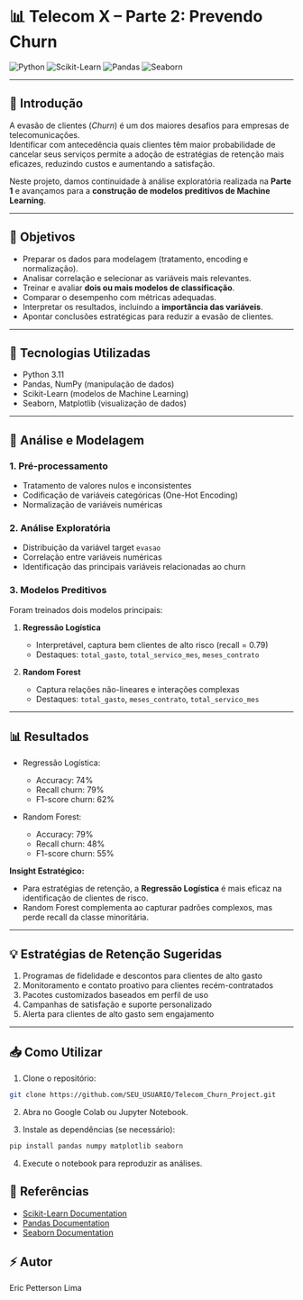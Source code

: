 # 📊 Telecom X – Parte 2: Prevendo Churn  

![Python](https://img.shields.io/badge/python-3.11-blue?logo=python)
![Scikit-Learn](https://img.shields.io/badge/scikit--learn-1.3.1-orange?logo=scikit-learn)
![Pandas](https://img.shields.io/badge/pandas-2.1.1-lightgrey?logo=pandas)
![Seaborn](https://img.shields.io/badge/seaborn-0.12.2-red?logo=seaborn)

---

## 📖 Introdução  
A evasão de clientes (*Churn*) é um dos maiores desafios para empresas de telecomunicações.  
Identificar com antecedência quais clientes têm maior probabilidade de cancelar seus serviços permite a adoção de estratégias de retenção mais eficazes, reduzindo custos e aumentando a satisfação.  

Neste projeto, damos continuidade à análise exploratória realizada na **Parte 1** e avançamos para a **construção de modelos preditivos de Machine Learning**.  

---

## 🎯 Objetivos  
- Preparar os dados para modelagem (tratamento, encoding e normalização).  
- Analisar correlação e selecionar as variáveis mais relevantes.  
- Treinar e avaliar **dois ou mais modelos de classificação**.  
- Comparar o desempenho com métricas adequadas.  
- Interpretar os resultados, incluindo a **importância das variáveis**.  
- Apontar conclusões estratégicas para reduzir a evasão de clientes.  

---

## 🧰 Tecnologias Utilizadas

- Python 3.11  
- Pandas, NumPy (manipulação de dados)  
- Scikit-Learn (modelos de Machine Learning)  
- Seaborn, Matplotlib (visualização de dados)  

---

## 🔬 Análise e Modelagem

### 1. Pré-processamento

- Tratamento de valores nulos e inconsistentes  
- Codificação de variáveis categóricas (One-Hot Encoding)  
- Normalização de variáveis numéricas  

### 2. Análise Exploratória

- Distribuição da variável target `evasao`  
- Correlação entre variáveis numéricas  
- Identificação das principais variáveis relacionadas ao churn  

### 3. Modelos Preditivos

Foram treinados dois modelos principais:

1. **Regressão Logística**  
   - Interpretável, captura bem clientes de alto risco (recall = 0.79)  
   - Destaques: `total_gasto`, `total_servico_mes`, `meses_contrato`

2. **Random Forest**  
   - Captura relações não-lineares e interações complexas  
   - Destaques: `total_gasto`, `meses_contrato`, `total_servico_mes`  

---

## 📊 Resultados

- Regressão Logística:  
  - Accuracy: 74%  
  - Recall churn: 79%  
  - F1-score churn: 62%  

- Random Forest:  
  - Accuracy: 79%  
  - Recall churn: 48%  
  - F1-score churn: 55%  

**Insight Estratégico:**  
- Para estratégias de retenção, a **Regressão Logística** é mais eficaz na identificação de clientes de risco.  
- Random Forest complementa ao capturar padrões complexos, mas perde recall da classe minoritária.

---

## 💡 Estratégias de Retenção Sugeridas

1. Programas de fidelidade e descontos para clientes de alto gasto  
2. Monitoramento e contato proativo para clientes recém-contratados  
3. Pacotes customizados baseados em perfil de uso  
4. Campanhas de satisfação e suporte personalizado  
5. Alerta para clientes de alto gasto sem engajamento  

---

## 📥 Como Utilizar

1. Clone o repositório:  
```bash
git clone https://github.com/SEU_USUARIO/Telecom_Churn_Project.git
```
2. Abra no Google Colab ou Jupyter Notebook.

3. Instale as dependências (se necessário):
```bash
pip install pandas numpy matplotlib seaborn
```

4. Execute o notebook para reproduzir as análises.
## 📖 Referências

- [Scikit-Learn Documentation](https://scikit-learn.org/stable/)
- [Pandas Documentation](https://pandas.pydata.org/)
- [Seaborn Documentation](https://seaborn.pydata.org/)


## ⚡ Autor

Eric Petterson Lima
